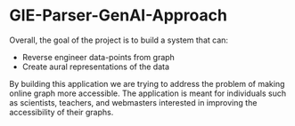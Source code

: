 # GIE-Parser-GenAI-Approach

Overall, the goal of the project is to build a system that can:

- Reverse engineer data-points from graph
- Create aural representations of the data


By building this application we are trying to address the problem of making online graph more accessible. The application is meant for individuals such as scientists, teachers, and webmasters interested in improving the accessibility of their graphs. 
